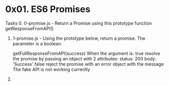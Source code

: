 # 0x01. ES6 Promises

Tasks
0. 0-promise.js - Return a Promise using this prototype function getResponseFromAPI()
1. 1-promise.js - Using the prototype below, return a promise. The parameter is a boolean.

    getFullResponseFromAPI(success)
    When the argument is: 
        true 
            resolve the promise by passing an object with 2 attributes:
            status: 200
            body: 'Success'
        false
            reject the promise with an error object with the message The fake API is not working currently

3. 